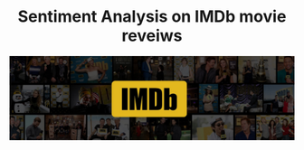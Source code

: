 <h1 align="center"> Sentiment Analysis on IMDb movie reveiws</h1>

![alt text](https://github.com/spctr01/IMDb/blob/master/imdb.jpg)
